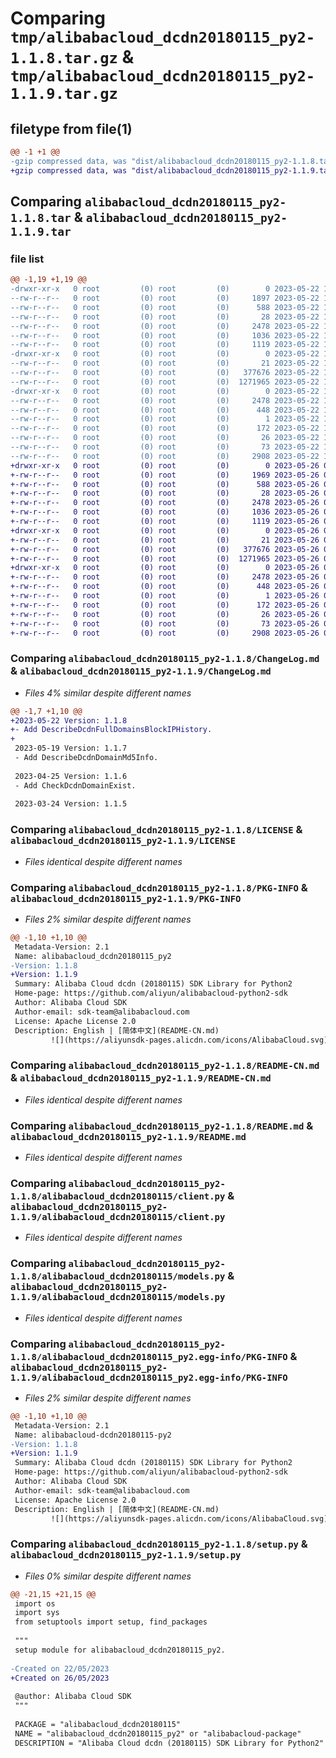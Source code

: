 # Comparing `tmp/alibabacloud_dcdn20180115_py2-1.1.8.tar.gz` & `tmp/alibabacloud_dcdn20180115_py2-1.1.9.tar.gz`

## filetype from file(1)

```diff
@@ -1 +1 @@
-gzip compressed data, was "dist/alibabacloud_dcdn20180115_py2-1.1.8.tar", last modified: Mon May 22 10:55:11 2023, max compression
+gzip compressed data, was "dist/alibabacloud_dcdn20180115_py2-1.1.9.tar", last modified: Fri May 26 05:46:48 2023, max compression
```

## Comparing `alibabacloud_dcdn20180115_py2-1.1.8.tar` & `alibabacloud_dcdn20180115_py2-1.1.9.tar`

### file list

```diff
@@ -1,19 +1,19 @@
-drwxr-xr-x   0 root         (0) root         (0)        0 2023-05-22 10:55:11.000000 alibabacloud_dcdn20180115_py2-1.1.8/
--rw-r--r--   0 root         (0) root         (0)     1897 2023-05-22 10:55:10.000000 alibabacloud_dcdn20180115_py2-1.1.8/ChangeLog.md
--rw-r--r--   0 root         (0) root         (0)      588 2023-05-22 10:55:10.000000 alibabacloud_dcdn20180115_py2-1.1.8/LICENSE
--rw-r--r--   0 root         (0) root         (0)       28 2023-05-22 10:55:10.000000 alibabacloud_dcdn20180115_py2-1.1.8/MANIFEST.in
--rw-r--r--   0 root         (0) root         (0)     2478 2023-05-22 10:55:11.000000 alibabacloud_dcdn20180115_py2-1.1.8/PKG-INFO
--rw-r--r--   0 root         (0) root         (0)     1036 2023-05-22 10:55:10.000000 alibabacloud_dcdn20180115_py2-1.1.8/README-CN.md
--rw-r--r--   0 root         (0) root         (0)     1119 2023-05-22 10:55:10.000000 alibabacloud_dcdn20180115_py2-1.1.8/README.md
-drwxr-xr-x   0 root         (0) root         (0)        0 2023-05-22 10:55:11.000000 alibabacloud_dcdn20180115_py2-1.1.8/alibabacloud_dcdn20180115/
--rw-r--r--   0 root         (0) root         (0)       21 2023-05-22 10:55:10.000000 alibabacloud_dcdn20180115_py2-1.1.8/alibabacloud_dcdn20180115/__init__.py
--rw-r--r--   0 root         (0) root         (0)   377676 2023-05-22 10:55:10.000000 alibabacloud_dcdn20180115_py2-1.1.8/alibabacloud_dcdn20180115/client.py
--rw-r--r--   0 root         (0) root         (0)  1271965 2023-05-22 10:55:10.000000 alibabacloud_dcdn20180115_py2-1.1.8/alibabacloud_dcdn20180115/models.py
-drwxr-xr-x   0 root         (0) root         (0)        0 2023-05-22 10:55:11.000000 alibabacloud_dcdn20180115_py2-1.1.8/alibabacloud_dcdn20180115_py2.egg-info/
--rw-r--r--   0 root         (0) root         (0)     2478 2023-05-22 10:55:10.000000 alibabacloud_dcdn20180115_py2-1.1.8/alibabacloud_dcdn20180115_py2.egg-info/PKG-INFO
--rw-r--r--   0 root         (0) root         (0)      448 2023-05-22 10:55:10.000000 alibabacloud_dcdn20180115_py2-1.1.8/alibabacloud_dcdn20180115_py2.egg-info/SOURCES.txt
--rw-r--r--   0 root         (0) root         (0)        1 2023-05-22 10:55:10.000000 alibabacloud_dcdn20180115_py2-1.1.8/alibabacloud_dcdn20180115_py2.egg-info/dependency_links.txt
--rw-r--r--   0 root         (0) root         (0)      172 2023-05-22 10:55:10.000000 alibabacloud_dcdn20180115_py2-1.1.8/alibabacloud_dcdn20180115_py2.egg-info/requires.txt
--rw-r--r--   0 root         (0) root         (0)       26 2023-05-22 10:55:10.000000 alibabacloud_dcdn20180115_py2-1.1.8/alibabacloud_dcdn20180115_py2.egg-info/top_level.txt
--rw-r--r--   0 root         (0) root         (0)       73 2023-05-22 10:55:11.000000 alibabacloud_dcdn20180115_py2-1.1.8/setup.cfg
--rw-r--r--   0 root         (0) root         (0)     2908 2023-05-22 10:55:10.000000 alibabacloud_dcdn20180115_py2-1.1.8/setup.py
+drwxr-xr-x   0 root         (0) root         (0)        0 2023-05-26 05:46:48.000000 alibabacloud_dcdn20180115_py2-1.1.9/
+-rw-r--r--   0 root         (0) root         (0)     1969 2023-05-26 05:46:48.000000 alibabacloud_dcdn20180115_py2-1.1.9/ChangeLog.md
+-rw-r--r--   0 root         (0) root         (0)      588 2023-05-26 05:46:48.000000 alibabacloud_dcdn20180115_py2-1.1.9/LICENSE
+-rw-r--r--   0 root         (0) root         (0)       28 2023-05-26 05:46:48.000000 alibabacloud_dcdn20180115_py2-1.1.9/MANIFEST.in
+-rw-r--r--   0 root         (0) root         (0)     2478 2023-05-26 05:46:48.000000 alibabacloud_dcdn20180115_py2-1.1.9/PKG-INFO
+-rw-r--r--   0 root         (0) root         (0)     1036 2023-05-26 05:46:48.000000 alibabacloud_dcdn20180115_py2-1.1.9/README-CN.md
+-rw-r--r--   0 root         (0) root         (0)     1119 2023-05-26 05:46:48.000000 alibabacloud_dcdn20180115_py2-1.1.9/README.md
+drwxr-xr-x   0 root         (0) root         (0)        0 2023-05-26 05:46:48.000000 alibabacloud_dcdn20180115_py2-1.1.9/alibabacloud_dcdn20180115/
+-rw-r--r--   0 root         (0) root         (0)       21 2023-05-26 05:46:48.000000 alibabacloud_dcdn20180115_py2-1.1.9/alibabacloud_dcdn20180115/__init__.py
+-rw-r--r--   0 root         (0) root         (0)   377676 2023-05-26 05:46:48.000000 alibabacloud_dcdn20180115_py2-1.1.9/alibabacloud_dcdn20180115/client.py
+-rw-r--r--   0 root         (0) root         (0)  1271965 2023-05-26 05:46:48.000000 alibabacloud_dcdn20180115_py2-1.1.9/alibabacloud_dcdn20180115/models.py
+drwxr-xr-x   0 root         (0) root         (0)        0 2023-05-26 05:46:48.000000 alibabacloud_dcdn20180115_py2-1.1.9/alibabacloud_dcdn20180115_py2.egg-info/
+-rw-r--r--   0 root         (0) root         (0)     2478 2023-05-26 05:46:48.000000 alibabacloud_dcdn20180115_py2-1.1.9/alibabacloud_dcdn20180115_py2.egg-info/PKG-INFO
+-rw-r--r--   0 root         (0) root         (0)      448 2023-05-26 05:46:48.000000 alibabacloud_dcdn20180115_py2-1.1.9/alibabacloud_dcdn20180115_py2.egg-info/SOURCES.txt
+-rw-r--r--   0 root         (0) root         (0)        1 2023-05-26 05:46:48.000000 alibabacloud_dcdn20180115_py2-1.1.9/alibabacloud_dcdn20180115_py2.egg-info/dependency_links.txt
+-rw-r--r--   0 root         (0) root         (0)      172 2023-05-26 05:46:48.000000 alibabacloud_dcdn20180115_py2-1.1.9/alibabacloud_dcdn20180115_py2.egg-info/requires.txt
+-rw-r--r--   0 root         (0) root         (0)       26 2023-05-26 05:46:48.000000 alibabacloud_dcdn20180115_py2-1.1.9/alibabacloud_dcdn20180115_py2.egg-info/top_level.txt
+-rw-r--r--   0 root         (0) root         (0)       73 2023-05-26 05:46:48.000000 alibabacloud_dcdn20180115_py2-1.1.9/setup.cfg
+-rw-r--r--   0 root         (0) root         (0)     2908 2023-05-26 05:46:48.000000 alibabacloud_dcdn20180115_py2-1.1.9/setup.py
```

### Comparing `alibabacloud_dcdn20180115_py2-1.1.8/ChangeLog.md` & `alibabacloud_dcdn20180115_py2-1.1.9/ChangeLog.md`

 * *Files 4% similar despite different names*

```diff
@@ -1,7 +1,10 @@
+2023-05-22 Version: 1.1.8
+- Add DescribeDcdnFullDomainsBlockIPHistory.
+
 2023-05-19 Version: 1.1.7
 - Add DescribeDcdnDomainMd5Info.
 
 2023-04-25 Version: 1.1.6
 - Add CheckDcdnDomainExist.
 
 2023-03-24 Version: 1.1.5
```

### Comparing `alibabacloud_dcdn20180115_py2-1.1.8/LICENSE` & `alibabacloud_dcdn20180115_py2-1.1.9/LICENSE`

 * *Files identical despite different names*

### Comparing `alibabacloud_dcdn20180115_py2-1.1.8/PKG-INFO` & `alibabacloud_dcdn20180115_py2-1.1.9/PKG-INFO`

 * *Files 2% similar despite different names*

```diff
@@ -1,10 +1,10 @@
 Metadata-Version: 2.1
 Name: alibabacloud_dcdn20180115_py2
-Version: 1.1.8
+Version: 1.1.9
 Summary: Alibaba Cloud dcdn (20180115) SDK Library for Python2
 Home-page: https://github.com/aliyun/alibabacloud-python2-sdk
 Author: Alibaba Cloud SDK
 Author-email: sdk-team@alibabacloud.com
 License: Apache License 2.0
 Description: English | [简体中文](README-CN.md)
         ![](https://aliyunsdk-pages.alicdn.com/icons/AlibabaCloud.svg)
```

### Comparing `alibabacloud_dcdn20180115_py2-1.1.8/README-CN.md` & `alibabacloud_dcdn20180115_py2-1.1.9/README-CN.md`

 * *Files identical despite different names*

### Comparing `alibabacloud_dcdn20180115_py2-1.1.8/README.md` & `alibabacloud_dcdn20180115_py2-1.1.9/README.md`

 * *Files identical despite different names*

### Comparing `alibabacloud_dcdn20180115_py2-1.1.8/alibabacloud_dcdn20180115/client.py` & `alibabacloud_dcdn20180115_py2-1.1.9/alibabacloud_dcdn20180115/client.py`

 * *Files identical despite different names*

### Comparing `alibabacloud_dcdn20180115_py2-1.1.8/alibabacloud_dcdn20180115/models.py` & `alibabacloud_dcdn20180115_py2-1.1.9/alibabacloud_dcdn20180115/models.py`

 * *Files identical despite different names*

### Comparing `alibabacloud_dcdn20180115_py2-1.1.8/alibabacloud_dcdn20180115_py2.egg-info/PKG-INFO` & `alibabacloud_dcdn20180115_py2-1.1.9/alibabacloud_dcdn20180115_py2.egg-info/PKG-INFO`

 * *Files 2% similar despite different names*

```diff
@@ -1,10 +1,10 @@
 Metadata-Version: 2.1
 Name: alibabacloud-dcdn20180115-py2
-Version: 1.1.8
+Version: 1.1.9
 Summary: Alibaba Cloud dcdn (20180115) SDK Library for Python2
 Home-page: https://github.com/aliyun/alibabacloud-python2-sdk
 Author: Alibaba Cloud SDK
 Author-email: sdk-team@alibabacloud.com
 License: Apache License 2.0
 Description: English | [简体中文](README-CN.md)
         ![](https://aliyunsdk-pages.alicdn.com/icons/AlibabaCloud.svg)
```

### Comparing `alibabacloud_dcdn20180115_py2-1.1.8/setup.py` & `alibabacloud_dcdn20180115_py2-1.1.9/setup.py`

 * *Files 0% similar despite different names*

```diff
@@ -21,15 +21,15 @@
 import os
 import sys
 from setuptools import setup, find_packages
 
 """
 setup module for alibabacloud_dcdn20180115_py2.
 
-Created on 22/05/2023
+Created on 26/05/2023
 
 @author: Alibaba Cloud SDK
 """
 
 PACKAGE = "alibabacloud_dcdn20180115"
 NAME = "alibabacloud_dcdn20180115_py2" or "alibabacloud-package"
 DESCRIPTION = "Alibaba Cloud dcdn (20180115) SDK Library for Python2"
```

